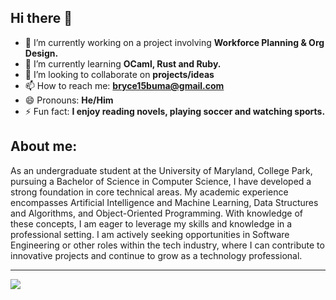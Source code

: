 ## Hi there 👋

- 🔭 I’m currently working on a project involving **Workforce Planning & Org Design.**
- 🌱 I’m currently learning **OCaml, Rust and Ruby.**
- 👯 I’m looking to collaborate on **projects/ideas**
- 📫 How to reach me: **bryce15buma@gmail.com**
- 😄 Pronouns: **He/Him**
- ⚡ Fun fact: **I enjoy reading novels, playing soccer and watching sports.**

## About me:
As an undergraduate student at the University of Maryland, College Park, pursuing a Bachelor of Science in Computer Science, I have developed a strong foundation in core technical areas. My academic experience encompasses Artificial Intelligence and Machine Learning, Data Structures and Algorithms, and Object-Oriented Programming. With knowledge of these concepts, I am eager to leverage my skills and knowledge in a professional setting. I am actively seeking opportunities in Software Engineering or other roles within the tech industry, where I can contribute to innovative projects and continue to grow as a technology professional.


---
[![](https://visitcount.itsvg.in/api?id=bbbiyeba&icon=0&color=0)](https://visitcount.itsvg.in)

<!-- Proudly created with GPRM ( https://gprm.itsvg.in ) -->
